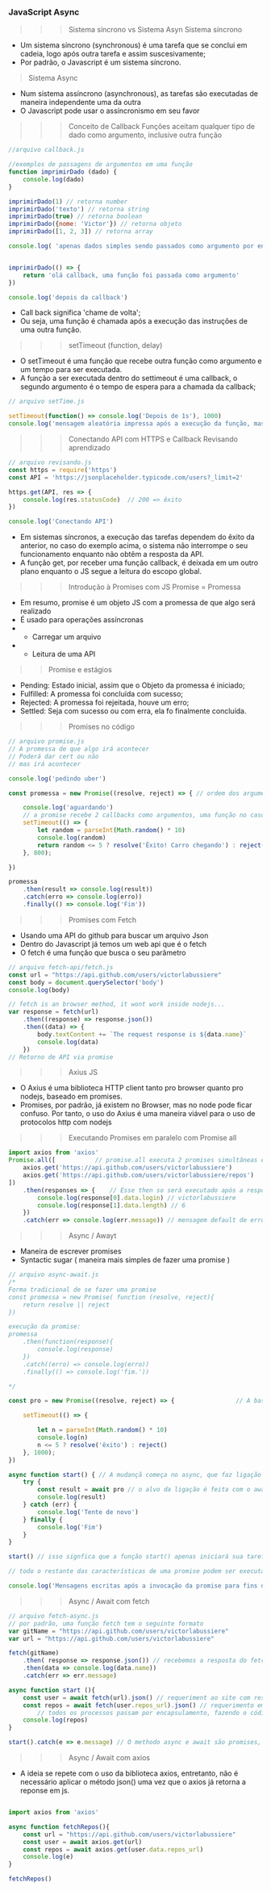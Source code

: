 ### JavaScript Async
>>> Sistema síncrono vs Sistema Asyn
> Sistema síncrono
- Um sistema síncrono (synchronous) é uma tarefa que se conclui em cadeia, logo após outra tarefa e assim suscesivamente;
- Por padrão, o Javascript é um sistema síncrono.

> Sistema Async
- Num sistema assíncrono (asynchronous), as tarefas são executadas de maneira independente uma da outra
- O Javascript pode usar o assíncronismo em seu favor

>>> Conceito de Callback
> Funções aceitam qualquer tipo de dado como argumento, inclusive outra função

```js
//arquivo callback.js

//exemplos de passagens de argumentos em uma função
function imprimirDado (dado) {
    console.log(dado)
}

imprimirDado(1) // retorna number 
imprimirDado('texto') // retorna string 
imprimirDado(true) // retorna boolean 
imprimirDado({nome: 'Victor'}) // retorna objeto 
imprimirDado([1, 2, 3]) // retorna array 

console.log( 'apenas dados simples sendo passados como argumento por enquanto')


imprimirDado(() => {
    return 'olá callback, uma função foi passada como argumento'
})

console.log('depois da callback')

```

- Call back significa 'chame de volta';
- Ou seja, uma função é chamada após a execução das instruções de uma outra função.

>>> setTimeout (function, delay)
- O setTimeout é uma função que recebe outra função como argumento e um tempo para ser executada.
- A função a ser executada dentro do settimeout é uma callback, o segundo argumento é o tempo de espera para a chamada da callback;

```js
// arquivo setTime.js

setTimeout(function() => console.log('Depois de 1s'), 1000)
console.log('mensagem aleatória impressa após a execução da função, mas não antes do delay estipulado')

```

>>> Conectando API com HTTPS e Callback
> Revisando aprendizado
```js
// arquivo revisando.js
const https = require('https')
const API = 'https://jsonplaceholder.typicode.com/users?_limit=2'

https.get(API, res => {
    console.log(res.statusCode)  // 200 => êxito
})

console.log('Conectando API')

```

- Em sistemas síncronos, a execução das tarefas dependem do êxito da anterior, no caso do exemplo acima, o sistema não interrompe o seu funcionamento enquanto não obtêm a resposta da API.
- A função get, por receber uma função callback, é deixada em um outro plano enquanto o JS segue a leitura do escopo global.

>>> Introdução à Promises com JS
>> Promise = Promessa
- Em resumo, promise é um objeto JS com a promessa de que algo será realizado
- É usado para operações assíncronas
- - Carregar um arquivo
- - Leitura de uma API

>> Promise e estágios
- Pending: Estado inicial, assim que o Objeto da promessa é iniciado;
- Fulfilled: A promessa foi concluída com sucesso;
- Rejected: A promessa foi rejeitada, houve um erro;
- Settled: Seja com sucesso ou com erra, ela fo finalmente concluída.

>>> Promises no código
```js
// arquivo promise.js
// A promessa de que algo irá acontecer
// Poderá dar cert ou não
// mas irá acontecer

console.log('pedindo uber')

const promessa = new Promise((resolve, reject) => { // ordem dos argumentos na sintaxe da promise

    console.log('aguardando')
    // a promise recebe 2 callbacks como argumentos, uma função no caso de êxito ou outra no caso de erro
    setTimeout(() => {
        let random = parseInt(Math.random() * 10)
        console.log(random)
        return random <= 5 ? resolve('Êxito! Carro chegando') : reject('Erro! Motorista cancelou')
    }, 800);

})

promessa
    .then(result => console.log(result))
    .catch(erro => console.log(erro))
    .finally(() => console.log('Fim'))

```

>>> Promises com Fetch

- Usando uma API do github para buscar um arquivo Json
- Dentro do Javascript já temos um web api que é o fetch
- O fetch é uma função que busca o seu parâmetro

```js
// arquivo fetch-api/fetch.js
const url = "https://api.github.com/users/victorlabussiere"
const body = document.querySelector('body')
console.log(body)

// fetch is an browser method, it wont work inside nodejs...
var response = fetch(url)
    .then((response) => response.json())
    .then((data) => {
        body.textContent += `The request response is ${data.name}`
        console.log(data)
    })
// Retorno de API via promise
```

>>> Axius JS
- O Axius é uma biblioteca HTTP client tanto pro browser quanto pro nodejs, baseado em promises.
- Promises, por padrão, já existem no Browser, mas no node pode ficar confuso. Por tanto, o uso do Axius é uma maneira viável para o uso de protocolos http com nodejs

>>> Executando Promises em paralelo com Promise all
```js
import axios from 'axios'
Promise.all([           // promise.all executa 2 promises simultâneas em formato de array.
    axios.get('https://api.github.com/users/victorlabussiere')
    axios.get('https://api.github.com/users/victorlabussiere/repos')
])
    .then(responses => {    // Esse then so será executado após a resposta de todos as promises
        console.log(response[0].data.login) // victorlabussiere
        console.log(response[1].data.length) // 6
    })
    .catch(err => console.log(err.message)) // mensagem default de erro
```

>>> Async / Awayt

- Maneira de escrever promises
- Syntactic sugar ( maneira mais simples de fazer uma promise )

```js
// arquivo async-await.js
/*
Forma tradicional de se fazer uma promise
const promessa = new Promise( function (resolve, reject){
    return resolve || reject
})

execução da promise:
promessa
    .then(function(response){
        console.log(response)
    })
    .catch((erro) => console.log(erro))
    .finally(() => console.log('fim.'))

*/

const pro = new Promise((resolve, reject) => {                 // A base da promise se mantém

    setTimeout(() => {

        let n = parseInt(Math.random() * 10)
        console.log(n)
        n <= 5 ? resolve('êxito') : reject()
    }, 1000);
})

async function start() { // A mudançã começa no async, que faz ligação com alguma outra função
    try {
        const result = await pro // o alvo da ligação é feita com o await
        console.log(result)
    } catch (err) {
        console.log('Tente de novo')
    } finally {
        console.log('Fim')
    }
}

start() // isso signfica que a função start() apenas iniciará sua tarefa após a conclusão da função linkada, neste caso, a função pro, que é a função promise.

// todo o restante das características de uma promise podem ser executadas através do try / catch

console.log('Mensagens escritas após a invocação da promise para fins de comparação')
```

>>> Async / Await com fetch

```js
// arquivo fetch-async.js
// por padrão, uma função fetch tem o seguinte formato
var gitName = "https://api.github.com/users/victorlabussiere"
var url = "https://api.github.com/users/victorlabussiere"

fetch(gitName)
    .then( response => response.json()) // recebemos a resposta do fetch e aplicamos json()
    .then(data => console.log(data.name))
    .catch(err => err.message)

async function start (){
    const user = await fetch(url).json() // requeriment ao site com resposta traduzida pelo json()
    const repos = await fetch(user.repos_url).json() // requerimento em cima da primeria resposta ja traduzida pelo json
        // todos os processos passam por encapsulamento, fazendo o código ter um formato mais "síncrono".
    console.log(repos) 
}

start().catch(e => e.message) // O methodo async e await são promises, portanto, é possível encadear outros métodos de pormises como o catch e novos fetchs durante a execução da função.
```

>>> Async / Await com axios
- A ideia se repete com o uso da biblioteca axios, entretanto, não é necessário aplicar o método json() uma vez que o axios já retorna a reponse em js.

```js

import axios from 'axios'

async function fetchRepos(){
    const url = "https://api.github.com/users/victorlabussiere" 
    const user = await axios.get(url)
    const repos = await axios.get(user.data.repos_url)
    console.log(e)
}

fetchRepos()
```